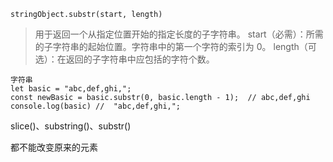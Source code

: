

`stringObject.substr(start, length)`

>用于返回一个从指定位置开始的指定长度的子字符串。
start（必需）：所需的子字符串的起始位置。字符串中的第一个字符的索引为 0。
length（可选）：在返回的子字符串中应包括的字符个数。

```
字符串
let basic = "abc,def,ghi,"; 
const newBasic = basic.substr(0, basic.length - 1);  // abc,def,ghi
console.log(basic) //  "abc,def,ghi,"; 
```
slice()、substring()、substr()

都不能改变原来的元素
